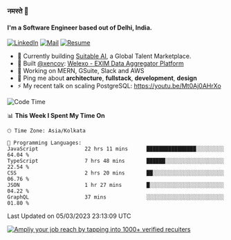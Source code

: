 ### नमस्ते 🙏

#### I'm a Software Engineer based out of Delhi, India.

[![LinkedIn](https://img.shields.io/badge/linkedin-%230077B5.svg)](https://linkedin.com/in/sambhav2612)
[![Mail](https://img.shields.io/badge/gmail-D14836)](mailto:sambhavjain2612@gmail.com)
[![Resume](https://img.shields.io/badge/resume-%23#FFFF00.svg)](https://mega.nz/file/IjA3yaoB#BFfQg1-aKva0piAd_wWs8Hf5dlnYRQ2ZkwtYwNMzBhA)

- 🏢 Currently building [Suitable AI](https://suitable.ai), a Global Talent Marketplace.
- 💅 Built [@xencov](https://github.com/xencov): [Welexo - EXIM Data Aggregator Platform](https://welexo.com)
- 🌱 Working on MERN, GSuite, Slack and AWS
- 💬 Ping me about **architecture**, **fullstack**, **development**, **design**
- ⚡️ My recent talk on scaling PostgreSQL: https://youtu.be/Mt0Aj0AHrXo

<!--START_SECTION:waka-->
![Code Time](http://img.shields.io/badge/Code%20Time-3%2C225%20hrs%2053%20mins-blue)

📊 **This Week I Spent My Time On** 

```text
🕑︎ Time Zone: Asia/Kolkata

💬 Programming Languages: 
JavaScript               22 hrs 11 mins      ████████████████░░░░░░░░░   64.04 % 
TypeScript               7 hrs 48 mins       ██████░░░░░░░░░░░░░░░░░░░   22.54 % 
CSS                      2 hrs 20 mins       ██░░░░░░░░░░░░░░░░░░░░░░░   06.76 % 
JSON                     1 hr 27 mins        █░░░░░░░░░░░░░░░░░░░░░░░░   04.22 % 
GraphQL                  37 mins             ░░░░░░░░░░░░░░░░░░░░░░░░░   01.80 % 
```


 Last Updated on 05/03/2023 23:13:09 UTC
<!--END_SECTION:waka-->

[![Ampliy your job reach by tapping into 1000+ verified recuiters](https://user-images.githubusercontent.com/19583619/212717528-45b497fd-e886-4452-90fe-93829667bd63.png)](https://app.suitable.ai/login)

